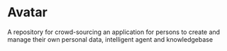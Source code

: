 # Avatar
A repository for crowd-sourcing an application for persons to create and manage their own personal data, intelligent agent and knowledgebase
